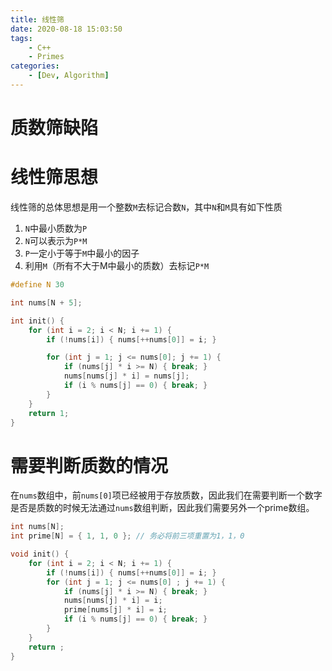 ```yaml
---
title: 线性筛
date: 2020-08-18 15:03:50
tags:
    - C++
    - Primes
categories:
    - [Dev, Algorithm]
---
```




# 质数筛缺陷



# 线性筛思想

线性筛的总体思想是用一个整数`M`去标记合数`N`，其中`N`和`M`具有如下性质

1.  `N`中最小质数为`P`
2.  `N`可以表示为`P*M`
3.  `P`一定小于等于`M`中最小的因子
4.  利用`M`（所有不大于M中最小的质数）去标记`P*M`



```c++
#define N 30

int nums[N + 5];

int init() {
	for (int i = 2; i < N; i += 1) {
		if (!nums[i]) { nums[++nums[0]] = i; }

		for (int j = 1; j <= nums[0]; j += 1) {
			if (nums[j] * i >= N) { break; }
			nums[nums[j] * i] = nums[j];
			if (i % nums[j] == 0) { break; }
		}
	}
	return 1;
}
```



# 需要判断质数的情况

在`nums`数组中，前`nums[0]`项已经被用于存放质数，因此我们在需要判断一个数字是否是质数的时候无法通过`nums`数组判断，因此我们需要另外一个prime数组。

```c++
int nums[N];
int prime[N] = { 1, 1, 0 };	// 务必将前三项重置为1，1，0

void init() {
    for (int i = 2; i < N; i += 1) {
        if (!nums[i]) { nums[++nums[0]] = i; }
        for (int j = 1; j <= nums[0] ; j += 1) {
            if (nums[j] * i >= N) { break; }
            nums[nums[j] * i] = i;
            prime[nums[j] * i] = i;
            if (i % nums[j] == 0) { break; }
        }
    }
    return ;
}
```

